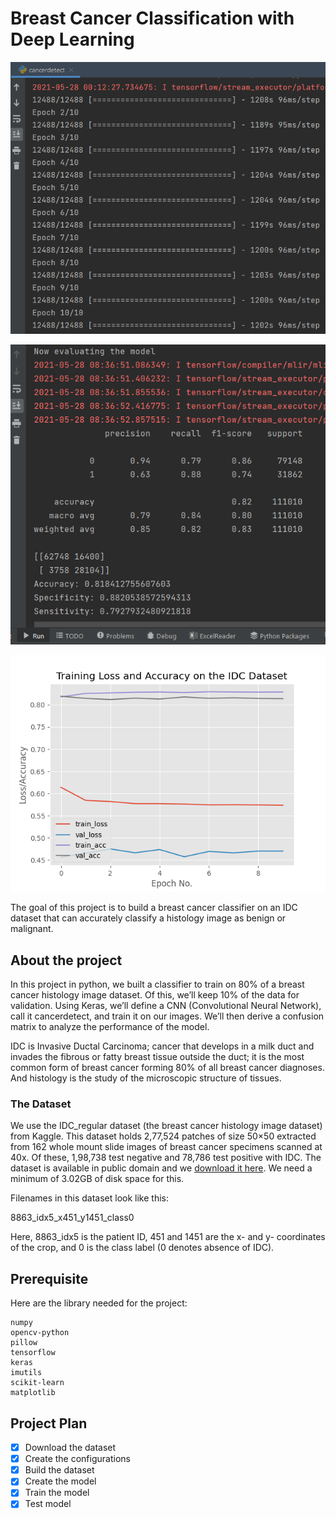 # Breast Cancer Classification with Deep Learning

![img.png](img.png)

![img_1.png](img_1.png)

![plot.png](plot.png)


The goal of this project is to build a breast cancer classifier on an IDC 
dataset that can accurately classify a histology image as benign or malignant.

## About the project

In this project in python, we built a classifier to train on 80% of a 
breast cancer histology image dataset. Of this, we’ll keep 10% of the data 
for validation. Using Keras, we’ll define a CNN (Convolutional Neural 
Network), call it cancerdetect, and train it on our images. We’ll then derive a 
confusion matrix to analyze the performance of the model.

IDC is Invasive Ductal Carcinoma; cancer that develops in a milk duct and 
invades the fibrous or fatty breast tissue outside the duct; it is the most 
common form of breast cancer forming 80% of all breast cancer diagnoses. And 
histology is the study of the microscopic structure of tissues.

### The Dataset

We use the IDC_regular dataset (the breast cancer histology image dataset)
from Kaggle. This dataset holds 2,77,524 patches of size 50×50 extracted 
from 162 whole mount slide images of breast cancer specimens scanned at 40x. 
Of these, 1,98,738 test negative and 78,786 test positive with IDC. The 
dataset is available in public domain and we 
[download it here](https://www.kaggle.com/paultimothymooney/breast-histopathology-images/). 
We need a minimum of 3.02GB of disk space for this.

Filenames in this dataset look like this:

8863_idx5_x451_y1451_class0

Here, 8863_idx5 is the patient ID, 451 and 1451 are the x- and y- 
coordinates of the crop, and 0 is the class label (0 denotes absence of IDC).

## Prerequisite

Here are the library needed for the project:

    numpy 
    opencv-python 
    pillow 
    tensorflow 
    keras 
    imutils 
    scikit-learn 
    matplotlib

## Project Plan

- [x] Download the dataset
- [x] Create the configurations
- [x] Build the dataset
- [x] Create the model
- [x] Train the model
- [x] Test model
